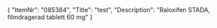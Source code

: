 {
  "ItemNr": "085384",
  "Title": "test",
  "Description": "Raloxifen STADA, filmdragerad tablett 60 mg"
}